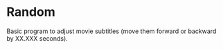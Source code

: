 # Random
Basic program to adjust movie subtitles (move them forward or backward by XX.XXX seconds). 
